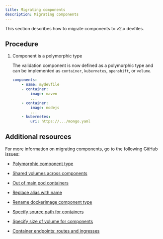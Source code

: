 ```yaml
---
title: Migrating components
description: Migrating components
---
```


This section describes how to migrate components to v2.x devfiles.

## Procedure

1. Component is a polymorphic type

    The validation component is now defined as a polymorphic type and
    can be implemented as `container`, `kubernetes`, `openshift`, or
    `volume`.

    ```yaml {% filename="devfile.yaml" %}
    components:
        - name: mydevfile
        - container:
            image: maven
            ...
        - container:
            image: nodejs
            ...
        - kubernetes:
            uri: https://.../mongo.yaml
    ```

## Additional resources

For more information on migrating components, go to the following
GitHub issues:

- [Polymorphic component
  type](https://github.com/devfile/api/issues/4)

- [Shared volumes across
  components](https://github.com/devfile/api/issues/19)

- [Out of main pod
  containers](https://github.com/devfile/api/issues/48)

- [Replace alias with
  name](https://github.com/devfile/api/issues/9)

- [Rename dockerimage component
  type](https://github.com/devfile/api/issues/8)

- [Specify source path for
  containers](https://github.com/devfile/api/issues/17)

- [Specify size of volume for
  components](https://github.com/devfile/api/issues/14)

- [Container endpoints: routes and
  ingresses](https://github.com/devfile/api/issues/27)

